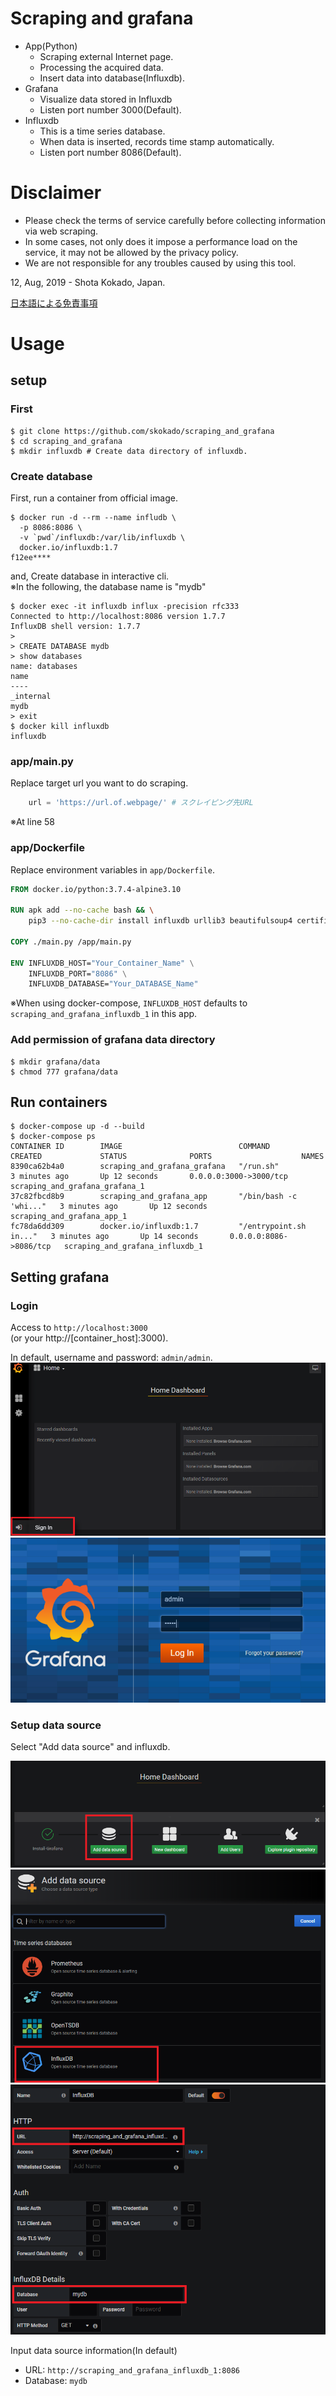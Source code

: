 # Scraping and grafana

- App(Python)
  - Scraping external Internet page.
  - Processing the acquired data.
  - Insert data into database(Influxdb).
- Grafana
  - Visualize data stored in Influxdb
  - Listen port number 3000(Default).
- Influxdb
  - This is a time series database.
  - When data is inserted, records time stamp automatically.
  - Listen port number 8086(Default).

# Disclaimer

- Please check the terms of service carefully before collecting information via web scraping.
- In some cases, not only does it impose a performance load on the service, it may not be allowed by the privacy policy.
- We are not responsible for any troubles caused by using this tool.

12, Aug, 2019 - Shota Kokado, Japan.

[日本語による免責事項](doc/ja_disclaimer.md)

# Usage

## setup

### First

```shell
$ git clone https://github.com/skokado/scraping_and_grafana
$ cd scraping_and_grafana
$ mkdir influxdb # Create data directory of influxdb.
```

### Create database

First, run a container from official image.

```shell
$ docker run -d --rm --name infludb \
  -p 8086:8086 \
  -v `pwd`/influxdb:/var/lib/influxdb \
  docker.io/influxdb:1.7
f12ee****
```
and, Create database in interactive cli.<br>
※In the following, the database name is "mydb"
```shell
$ docker exec -it influxdb influx -precision rfc333
Connected to http://localhost:8086 version 1.7.7
InfluxDB shell version: 1.7.7
>
> CREATE DATABASE mydb
> show databases
name: databases
name
----
_internal
mydb
> exit
$ docker kill influxdb
influxdb
```

### app/main.py

Replace target url you want to do scraping.
```python
    url = 'https://url.of.webpage/' # スクレイピング先URL
```
※At line 58

### app/Dockerfile
Replace environment variables in `app/Dockerfile`.
```Dockerfile
FROM docker.io/python:3.7.4-alpine3.10

RUN apk add --no-cache bash && \
    pip3 --no-cache-dir install influxdb urllib3 beautifulsoup4 certifi

COPY ./main.py /app/main.py

ENV INFLUXDB_HOST="Your_Container_Name" \
    INFLUXDB_PORT="8086" \
    INFLUXDB_DATABASE="Your_DATABASE_Name"
```
※When using docker-compose, `INFLUXDB_HOST` defaults to `scraping_and_grafana_influxdb_1` in this app.

### Add permission of grafana data directory

```shell
$ mkdir grafana/data
$ chmod 777 grafana/data
```

## Run containers

```shell
$ docker-compose up -d --build
$ docker-compose ps
CONTAINER ID        IMAGE                          COMMAND                  CREATED             STATUS              PORTS                    NAMES
8390ca62b4a0        scraping_and_grafana_grafana   "/run.sh"                3 minutes ago       Up 12 seconds       0.0.0.0:3000->3000/tcp   scraping_and_grafana_grafana_1
37c82fbcd8b9        scraping_and_grafana_app       "/bin/bash -c 'whi..."   3 minutes ago       Up 12 seconds                                scraping_and_grafana_app_1
fc78da6dd309        docker.io/influxdb:1.7         "/entrypoint.sh in..."   3 minutes ago       Up 14 seconds       0.0.0.0:8086->8086/tcp   scraping_and_grafana_influxdb_1
```

## Setting grafana

### Login
Access to `http://localhost:3000`<br>
(or your http://[container_host]:3000).

In default, username and password: `admin/admin`.
<br>
![Login to grafana1](doc/grafana1.png "Login")<br>
![Login to grafana2](doc/grafana2.png "Login")

### Setup data source

Select "Add data source" and influxdb.

![Setup data source](doc/grafana3.png "setup1")<br>
![Setup data source](doc/grafana4.png "setup1")<br>
![Setup data source](doc/grafana5.png "setup1")<br>

Input data source information(In default)
- URL: `http://scraping_and_grafana_influxdb_1:8086`
- Database: `mydb`
